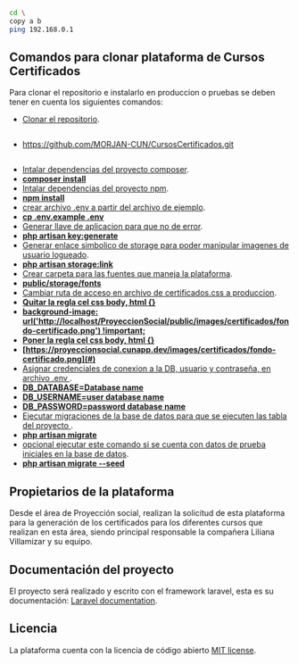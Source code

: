 ```bash
cd \
copy a b
ping 192.168.0.1
```

## Comandos para clonar plataforma de Cursos Certificados 

Para clonar el repositorio e instalarlo en produccion o pruebas se deben tener en cuenta los siguientes comandos:

- [Clonar el repositorio](#).
  ```bash
- https://github.com/MORJAN-CUN/CursosCertificados.git
  ```
- [Intalar dependencias del proyecto composer](#).
- **[composer install](#)**
- [Intalar dependencias del proyecto npm](#).
- **[npm install](#)**
- [crear archivo .env a partir del archivo de ejemplo](#).
- **[cp .env.example .env](#)**
- [Generar llave de aplicacion para que no de error](#).
- **[php artisan key:generate](#)**
- [Generar enlace simbolico de storage para poder manipular imagenes de usuario logueado](#).
- **[php artisan storage:link](#)**
- [Crear carpeta para las fuentes que maneja la plataforma](#).
- **[public/storage/fonts](#)**
- [Cambiar ruta de acceso en archivo de certificados.css a produccion](#).
- **[Quitar la regla cel css body, html {}](#)**
- **[background-image: url('http://localhost/ProyeccionSocial/public/images/certificados/fondo-certificado.png') !important;](#)**
- **[Poner la regla cel css body, html {}](#)**
- **[https://proyeccionsocial.cunapp.dev/images/certificados/fondo-certificado.png](#)**
- [Asignar credenciales de conexion a la DB, usuario y contraseña, en archivo .env ](#).
- **[DB_DATABASE=Database name](#)**
- **[DB_USERNAME=user database name](#)**
- **[DB_PASSWORD=password database name](#)**
- [Ejecutar migraciones de la base de datos para que se ejecuten las tabla del proyecto ](#).
- **[php artisan migrate](#)**
- [opcional ejecutar este comando si se cuenta con datos de prueba iniciales en la base de datos](#).
- **[php artisan migrate --seed](#)**

## Propietarios de la plataforma

Desde el área de Proyección social, realizan la solicitud de esta plataforma para la generación de los certificados para los diferentes cursos que realizan en esta área, siendo principal responsable la compañera Liliana Villamizar y su equipo.

## Documentación del proyecto

El proyecto será realizado y escrito con el framework laravel, esta es su documentación: [Laravel documentation](https://laravel.com/docs/).

## Licencia

La plataforma cuenta con la licencia de código abierto [MIT license](https://opensource.org/licenses/MIT).
